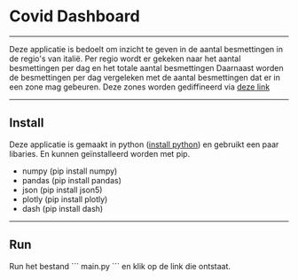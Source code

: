 <h1>Covid Dashboard</h1>

---
Deze applicatie is bedoelt om inzicht te geven in de aantal besmettingen in de regio's van italië.
Per regio wordt er gekeken naar het aantal besmettingen per dag en het totale aantal besmettingen
Daarnaast worden de besmettingen per dag vergeleken met de aantal besmettingen dat er in een zone mag gebeuren.
Deze zones worden gediffineerd via <a href='https://www.thelocal.it/20210520/explained-how-has-italy-changed-the-way-it-decides-regional-covid-19-rules/'>deze link</a>

---
<h2>Install</h2>
Deze applicatie is gemaakt in python (<a href='https://www.python.org/downloads/'>install python</a>) en gebruikt een paar libaries. En kunnen geïnstalleerd worden met pip.

- numpy (pip install numpy)
- pandas (pip install pandas)
- json (pip install json5)
- plotly (pip install plotly)
- dash (pip install dash)

---
<h2>Run</h2>
Run het bestand
```
main.py
 ``` 
en klik op de link die ontstaat.

